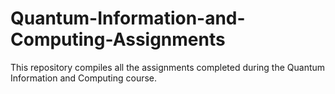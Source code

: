 # Quantum-Information-and-Computing-Assignments
This repository compiles all the assignments completed during the Quantum Information and Computing course.
